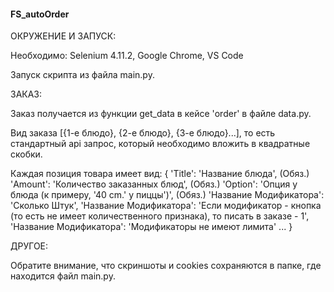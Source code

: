 #### FS_autoOrder

ОКРУЖЕНИЕ И ЗАПУСК: 

Необходимо: Selenium 4.11.2, Google Chrome, VS Code

Запуск скрипта из файла main.py.



ЗАКАЗ: 

Заказ получается из функции get_data в кейсе 'order' в файле data.py. 

Вид заказа [{1-е блюдо}, {2-е блюдо}, {3-е блюдо}...], то есть стандартный api запрос, который необходимо вложить в квадратные скобки.

Каждая позиция товара имеет вид: {
                                 'Title': 'Название блюда', (Обяз.)
                                 'Amount': 'Количество заказанных блюд', (Обяз.)
                                 'Option': 'Опция у блюда (к примеру, '40 cm.' у пиццы')', (Обяз.)
                                 'Название Модификатора': 'Сколько Штук', 
                                 'Название Модификатора': 'Если модификатор - кнопка (то есть не имеет количественного признака), то писать в заказе - 1',
                                 'Название Модификатора': 'Модификаторы не имеют лимита'
                                 ...
                                }


ДРУГОЕ: 

Обратите внимание, что скриншоты и cookies сохраняются в папке, где находится файл main.py.
